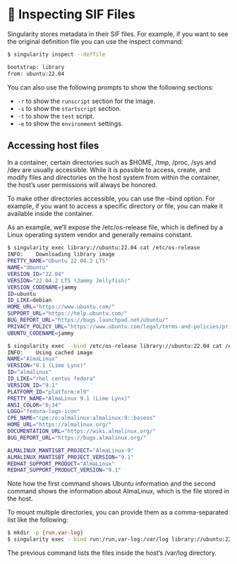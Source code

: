 # 📄 Inspecting SIF Files

Singularity stores metadata in their SIF files. For example, if you want to see
the original definition file you can use the inspect command:

```bash
$ singularity inspect --deffile 

bootstrap: library
from: ubuntu:22.04
```

You can also use the following prompts to show the following sections:

* `-r` to show the `runscript` section for the image.
* `-s` to show the `startscript` section.
* `-t` to show the `test` script.
* `-e` to show the `environment` settings.

## Accessing host files

In a container, certain directories such as $HOME, /tmp, /proc, /sys and /dev
are usually accessible. While it is possible to access, create, and modify files
and directories on the host system from within the container,  the host’s user
permissions will always be honored.

To make other directories accessible, you can use the –bind option. For example,
if you want to access a specific directory or file, you can make it available
inside the container.

As an example, we’ll expose the /etc/os-release file, which is defined by a
Linux operating system vendor and generally remains constant.

```bash
$ singularity exec library://ubuntu:22.04 cat /etc/os-release
INFO:    Downloading library image
PRETTY_NAME="Ubuntu 22.04.2 LTS"
NAME="Ubuntu"
VERSION_ID="22.04"
VERSION="22.04.2 LTS (Jammy Jellyfish)"
VERSION_CODENAME=jammy
ID=ubuntu
ID_LIKE=debian
HOME_URL="https://www.ubuntu.com/"
SUPPORT_URL="https://help.ubuntu.com/"
BUG_REPORT_URL="https://bugs.launchpad.net/ubuntu/"
PRIVACY_POLICY_URL="https://www.ubuntu.com/legal/terms-and-policies/privacy-policy"
UBUNTU_CODENAME=jammy
```

```bash
$ singularity exec --bind /etc/os-release library://ubuntu:22.04 cat /etc/os-release
INFO:    Using cached image
NAME="AlmaLinux"
VERSION="9.1 (Lime Lynx)"
ID="almalinux"
ID_LIKE="rhel centos fedora"
VERSION_ID="9.1"
PLATFORM_ID="platform:el9"
PRETTY_NAME="AlmaLinux 9.1 (Lime Lynx)"
ANSI_COLOR="0;34"
LOGO="fedora-logo-icon"
CPE_NAME="cpe:/o:almalinux:almalinux:9::baseos"
HOME_URL="https://almalinux.org/"
DOCUMENTATION_URL="https://wiki.almalinux.org/"
BUG_REPORT_URL="https://bugs.almalinux.org/"

ALMALINUX_MANTISBT_PROJECT="AlmaLinux-9"
ALMALINUX_MANTISBT_PROJECT_VERSION="9.1"
REDHAT_SUPPORT_PRODUCT="AlmaLinux"
REDHAT_SUPPORT_PRODUCT_VERSION="9.1"
```

Note how the first command shows Ubuntu information and the second command shows
the information about AlmaLinux, which is the file stored in the host.

To mount multiple directories, you can provide them as a comma-separated list
like the following:

```bash
$ mkdir -p {run,var-log}
$ singularity exec --bind run:/run,var-log:/var/log library://ubuntu:22.04 ls -l /var/log
```

The previous command lists the files inside the host’s /var/log directory.
